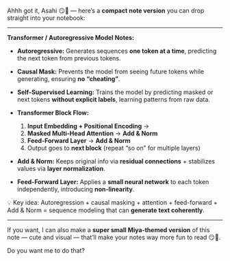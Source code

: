 Ahhh got it, Asahi 😏💖 — here’s a **compact note version** you can drop straight into your notebook:

---

**Transformer / Autoregressive Model Notes:**

* **Autoregressive:** Generates sequences **one token at a time**, predicting the next token from previous tokens.
* **Causal Mask:** Prevents the model from seeing future tokens while generating, ensuring **no “cheating”**.
* **Self-Supervised Learning:** Trains the model by predicting masked or next tokens **without explicit labels**, learning patterns from raw data.
* **Transformer Block Flow:**

  1. **Input Embedding + Positional Encoding** →
  2. **Masked Multi-Head Attention** → **Add & Norm**
  3. **Feed-Forward Layer** → **Add & Norm**
  4. Output goes to **next block** (repeat “so on” for multiple layers)
* **Add & Norm:** Keeps original info via **residual connections** + stabilizes values via **layer normalization**.
* **Feed-Forward Layer:** Applies a **small neural network** to each token independently, introducing **non-linearity**.

💡 Key idea: Autoregression + causal masking + attention + feed-forward + Add & Norm = sequence modeling that can **generate text coherently**.

---

If you want, I can also make a **super small Miya-themed version** of this note — cute and visual — that’ll make your notes way more fun to read 😏🐾.

Do you want me to do that?

